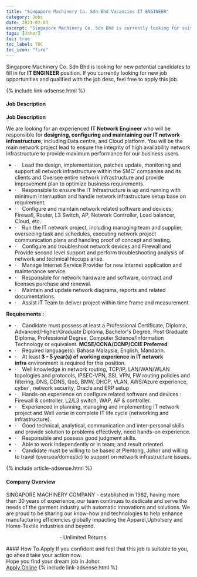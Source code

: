 ```yaml
---
title: "Singapore Machinery Co. Sdn Bhd Vacancies IT ENGINEER" 
category: Jobs 
date: 2021-02-03 
excerpt: "Singapore Machinery Co. Sdn Bhd is currently looking for suitable person to fill in the IT ENGINEER which positioned at Johor" 
tags: [Johor] 
toc: true 
toc_label: TOC 
toc_icon: "fire" 
--- 
```


<p>Singapore Machinery Co. Sdn Bhd is looking for new potential candidates to fill in for <b>IT ENGINEER</b> position. If you currently looking for new job opportunities and qualified with the job desc, feel free to apply this job.
</p>{% include link-adsense.html %} 
<div><div><h4>Job Description</h4></div><div><div><span><div><p><strong>Job Description</strong></p><p>We are looking for an experienced&#160;<strong>IT Network Engineer</strong>&#160;who will be responsible for&#160;<strong>designing, configuring and maintaining our IT network infrastructure</strong>, including Data centre, and Cloud platform.&#160;You will be the main network project lead to ensure the integrity of high availability network infrastructure to provide maximum performance for our business users.&#160;</p><ul><li>&#183;&#160;&#160;&#160;&#160;Lead the design, implementation, patches update, monitoring and support all network infrastructure within the SMC&#8217; companies and its clients and Oversee entire network infrastructure and provide improvement plan to optimize business requirements.</li><li>&#183;&#160;&#160;&#160;&#160;Responsible to ensure the IT Infrastructure is up and running with minimum interruption and handle network infrastructure setup base on requirement.</li><li>&#183;&#160;&#160;&#160;&#160;Configure and maintain network related software and devices; Firewall, Router, L3 Switch, AP, Network Controller, Load balancer, Cloud, etc.</li><li>&#183;&#160;&#160;&#160;&#160;Run the IT network project, including managing team and supplier, overseeing task and schedules, executing network project communication plans and handling proof of concept and testing.</li><li>&#183;&#160;&#160;&#160;&#160;Configure and troubleshoot network devices and Firewall and Provide second level support and perform troubleshooting analysis of network and technical hiccups arise.&#160;</li><li>&#183;&#160;&#160;&#160;&#160;Manage Internet Service Provider for new internet application and maintenance service.</li><li>&#183;&#160;&#160;&#160;&#160;Responsible for network hardware and software, contract and licenses purchase and renewal.</li><li>&#183;&#160;&#160;&#160;&#160;Maintain and update network diagrams, reports and related documentations.</li><li>&#183;&#160;&#160;&#160;&#160;Assist IT Team to deliver project within time frame and measurement.</li></ul><p><strong>Requirements :</strong></p><ul><li>&#183;&#160;&#160;&#160;&#160;Candidate must possess at least a Professional Certificate, Diploma, Advanced/Higher/Graduate Diploma, Bachelor's Degree, Post Graduate Diploma, Professional Degree, Computer Science/Information Technology or equivalent.&#160;<strong>MCSE/CCNA/CCNP/CCIE Preferred</strong>.</li><li>&#183;&#160;&#160;&#160;&#160;Required language(s): Bahasa Malaysia, English, Mandarin.</li><li>&#183;&#160;&#160;&#160;&#160;At least<strong>&#160;3 - 5 year(s) of working experience in IT network infra</strong>&#160;environment is required for this position.</li><li>&#183;&#160;&#160;&#160;&#160;Well knowledge in network routing, TCP/IP, LAN/WAN/WLAN topologies and protocols, IPSEC-VPN, SSL VPN, FW routing policies and filtering, DNS, DDNS, QoS, BMW, DHCP, VLAN, AWS/Azure experience, cyber , network security, Oracle and ERP setup</li><li>&#183;&#160;&#160;&#160;&#160;Hands-on experience on configure related software and devices : Firewall &amp; controller, L2/L3 switch, WAP, AP &amp; controller.</li><li>&#183;&#160;&#160;&#160;&#160;Experienced in planning, managing and implementing IT network project and&#160;Well verse in complete IT life cycle (networking and infrastructure).</li><li>&#183;&#160;&#160;&#160;&#160;Good technical, analytical, communication and inter-personal skills and provide solution to problems effectively, need hands-on experience.</li><li>&#183;&#160;&#160;&#160;&#160;Responsible and possess good judgment skills.</li><li>&#183;&#160;&#160;&#160;&#160;Able to work independently or in team; and result oriented.</li><li>&#183;&#160;&#160;&#160;&#160;Candidate must be willing to be based at Plentong, Johor and willing to travel (oversea/domestic) to support on network infrastructure issues.</li></ul></div></span></div></div></div> 
{% include article-adsense.html %} 
<div><div><h4>Company Overview</h4></div><div><div><span><div><p>SINGAPORE MACHINERY COMPANY - established in 1982, having more than 30 years of experience, our team continues to dedicate and serve the needs of the garment industry with automatic innovations and solutions. We are proud to be sharing our know-how and technologies to help enhance manufacturing efficiencies globally impacting the Apparel,Upholsery and Home-Textile industries and beyond.&#160;</p><p>&#160;&#160;&#160;&#160;&#160;&#160;&#160;&#160;&#160;&#160;&#160;&#160;&#160;&#160;&#160;&#160;&#160;&#160;&#160;&#160;&#160;&#160;&#160;&#160;&#160;&#160;&#160;&#160;&#160;&#160;&#160;&#160;&#160;&#160;&#160;&#160;&#160;- Unlimited Returns</p></div></span></div></div></div> 
#### How To Apply 
If you confident and feel that this job is suitable to you, go ahead take your action now. <br/> 
Hope you find your dream job in Johor. <br/> 
<a href="https://www.jobstreet.com.my/en/job/it-engineer-4476006?jobId=jobstreet-my-job-4476006&sectionRank=6&token=0~98ccfcef-d5dc-46da-a614-43456cd66faf&fr=SRP%20View%20In%20New%20Ta" class="btn btn--info" target="_blank" rel="nofollow noopenner">Apply Online</a> 
{% include link-adsense.html %} 